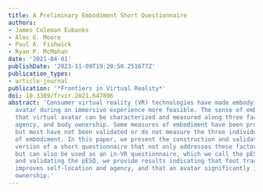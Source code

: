 ```yaml
---
title: A Preliminary Embodiment Short Questionnaire
authors:
- James Coleman Eubanks
- Alec G. Moore
- Paul A. Fishwick
- Ryan P. McMahan
date: '2021-04-01'
publishDate: '2023-11-09T19:20:50.251677Z'
publication_types:
- article-journal
publication: '*Frontiers in Virtual Reality*'
doi: 10.3389/frvir.2021.647896
abstract: 'Consumer virtual reality (VR) technologies have made embodying a virtual
  avatar during an immersive experience more feasible. The sense of embodiment toward
  that virtual avatar can be characterized and measured along three factors: self-location,
  agency, and body ownership. Some measures of embodiment have been previously proposed,
  but most have not been validated or do not measure the three individual factors
  of embodiment. In this paper, we present the construction and validation of a preliminary
  version of a short questionnaire that not only addresses these factors of embodiment
  but can also be used as an in-VR questionnaire, which we call the pESQ. By using
  and validating the pESQ, we provide results indicating that foot tracking significantly
  improves self-location and agency, and that an avatar significantly improves body
  ownership.'
---
```

